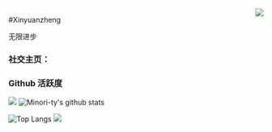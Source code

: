 <img align="right" src="https://count.getloli.com/get/@:CM-MN?theme=rule34">

#Xinyuanzheng

无限进步

### **社交主页：**







### Github 活跃度

[![](https://activity-graph.herokuapp.com/graph?username=CM-MN&theme=dracula)](https://github.com/ashutosh00710/github-readme-activity-graph)
![Minori-ty's github stats](https://github-readme-stats.vercel.app/api?username=CM-MN&show_icons=true&theme=vue)

![Top Langs](https://github-readme-stats.vercel.app/api/top-langs/?username=CM-MN&langs_count=6)
![](https://github-readme-stats.vercel.app/api/top-langs/?username=CM-MN&layout=compact&langs_count=6)

